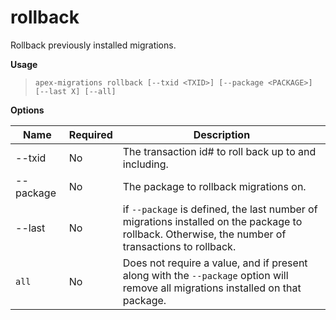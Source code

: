 
# rollback

Rollback previously installed migrations.

**Usage**

> `apex-migrations rollback [--txid <TXID>] [--package <PACKAGE>] [--last X] [--all]`

**Options**

Name | Required | Description
------------- |------------- |------------- 
--txid | No | The transaction id# to roll back up to and including.
--package | No | The package to rollback migrations on.
--last | No | if `--package` is defined, the last number of migrations installed on the package to rollback.  Otherwise, the number of transactions to rollback.
`all` | No | Does not require a value, and if present along with the `--package` option will remove all migrations installed on that package.


